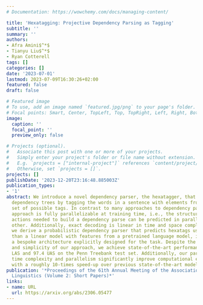 ```yaml
---
# Documentation: https://wowchemy.com/docs/managing-content/

title: 'Hexatagging: Projective Dependency Parsing as Tagging'
subtitle: ''
summary: ''
authors:
- Afra Amini$^*$
- Tianyu Liu$^*$
- Ryan Cotterell
tags: []
categories: []
date: '2023-07-01'
lastmod: 2023-07-09T16:30:26+02:00
featured: false
draft: false

# Featured image
# To use, add an image named `featured.jpg/png` to your page's folder.
# Focal points: Smart, Center, TopLeft, Top, TopRight, Left, Right, BottomLeft, Bottom, BottomRight.
image:
  caption: ''
  focal_point: ''
  preview_only: false

# Projects (optional).
#   Associate this post with one or more of your projects.
#   Simply enter your project's folder or file name without extension.
#   E.g. `projects = ["internal-project"]` references `content/project/deep-learning/index.md`.
#   Otherwise, set `projects = []`.
projects: []
publishDate: '2023-12-20T23:16:48.885003Z'
publication_types:
- '1'
abstract: We introduce a novel dependency parser, the hexatagger, that constructs
  dependency trees by tagging the words in a sentence with elements from a finite
  set of possible tags. In contrast to many approaches to dependency parsing, our
  approach is fully parallelizable at training time, i.e., the structure-building
  actions needed to build a dependency parse can be predicted in parallel to each
  other. Additionally, exact decoding is linear in time and space complexity. Furthermore,
  we derive a probabilistic dependency parser that predicts hexatags using no more
  than a linear model with features from a pretrained language model, i.e., we forsake
  a bespoke architecture explicitly designed for the task. Despite the generality
  and simplicity of our approach, we achieve state-of-the-art performance of 96.4
  LAS and 97.4 UAS on the Penn Treebank test set. Additionally, our parser’s linear
  time complexity and parallelism significantly improve computational efficiency,
  with a roughly 10-times speed-up over previous state-of-the-art models during decoding.
publication: '*Proceedings of the 61th Annual Meeting of the Association for Computational
  Linguistics (Volume 2: Short Papers)*'
links:
- name: URL
  url: https://arxiv.org/abs/2306.05477
---
```

